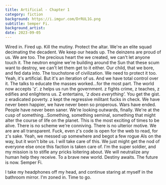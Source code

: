 ```yaml
---
title: Artificial - Chapter 1
category: fiction
background: https://i.imgur.com/DrRUL1G.png
subtitle: Semper Fi.
background_artist: 
date: 2023-09-05
---
```


Wired in. Fired up. Kill the mutiny.
Protect the altar.
We're an elite squad decimating the decadent.
We keep our heads up. The deinzens are proud of us. We are too.
The precious heart the we created, we can't let anyone touch it.
The neutron engine we're building around the Sun that these scum want to destroy, we can't let them get to it either.
Our child, that we bore, and fed data into. The touchstone of civilization. We need to protect it too.
Yeah, it's artificial. But it's an iteration of us. And we have total control over it.
The talks to educate the masses worked...for the most part. The world now accepts 'z'.
z helps us run the government.
z fights crime, z teaches, z edifies and enlightens us. Z entertains,
*'z does everything'.*
You get the gist.
z eradicated poverty. z kept the regressive militant fucks in check.
We have never been happier, we have never been so properous. Wars have ended. People have never been saner.
We're looking outwards, finally.
We're at the cusp of something...Something, something seminal, something that might alter the course of life on the planet.
This is the most exciting of times to be alive.
There is no scheme we're conniving. There is no ulterior motive. We are are all transparent.
Fuck, even z's code is open for the web to read, for z's sake.
Yeah, we messed up somewhere and begot a few rogue AIs on the way, but it won't bite us.
I will take care of this. We just might get the nod of everyone else once this faction is taken care of.
I'm the super soldier, and my mission is to stifle any pricks loitering about.
We will neutralize any human help they receive.
To a brave new world.
Destiny awaits. The future is now.
Semper Fi.

I take my headphones off my head, and continue staring at myself in the bathroom mirror.
I'm zoned in. Time to go.
